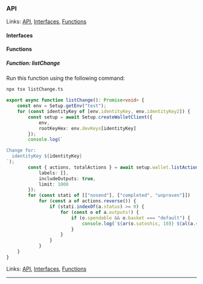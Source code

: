 ### API

Links: [API](#api), [Interfaces](#interfaces), [Functions](#functions)

#### Interfaces

#### Functions

##### Function: listChange

Run this function using the following command:

```bash
npx tsx listChange.ts
```

```ts
export async function listChange(): Promise<void> {
    const env = Setup.getEnv("test");
    for (const identityKey of [env.identityKey, env.identityKey2]) {
        const setup = await Setup.createWalletClient({
            env,
            rootKeyHex: env.devKeys[identityKey]
        });
        console.log(`

Change for:
  identityKey ${identityKey}
`);
        const { actions, totalActions } = await setup.wallet.listActions({
            labels: [],
            includeOutputs: true,
            limit: 1000
        });
        for (const stati of [["nosend"], ["completed", "unproven"]])
            for (const a of actions.reverse()) {
                if (stati.indexOf(a.status) >= 0) {
                    for (const o of a.outputs!) {
                        if (o.spendable && o.basket === "default") {
                            console.log(`${ar(o.satoshis, 10)} ${al(a.status, 10)} ${ar(o.outputIndex, 3)} ${a.txid}`);
                        }
                    }
                }
            }
    }
}
```

Links: [API](#api), [Interfaces](#interfaces), [Functions](#functions)

---
